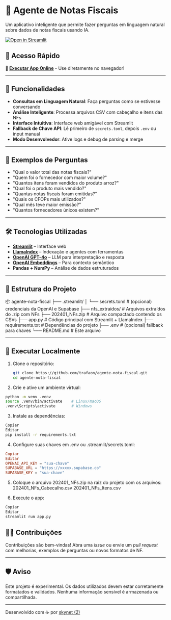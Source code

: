 # 🧾 Agente de Notas Fiscais

Um aplicativo inteligente que permite fazer perguntas em linguagem natural sobre dados de notas fiscais usando IA.

[![Open in Streamlit](https://static.streamlit.io/badges/streamlit_badge_black_white.svg)](https://agente-nota-fiscal.streamlit.app/)

## 🎯 Acesso Rápido

**🚀 [Executar App Online](https://agente-nota-fiscal.streamlit.app/)** - Use diretamente no navegador!

---

## 🚀 Funcionalidades

- **Consultas em Linguagem Natural**: Faça perguntas como se estivesse conversando  
- **Análise Inteligente**: Processa arquivos CSV com cabeçalho e itens das NFs  
- **Interface Intuitiva**: Interface web amigável com Streamlit  
- **Fallback de Chave API**: Lê primeiro de `secrets.toml`, depois `.env` ou input manual  
- **Modo Desenvolvedor**: Ative logs e debug de parsing e merge  

---

## 💬 Exemplos de Perguntas

- "Qual o valor total das notas fiscais?"
- "Quem foi o fornecedor com maior volume?"
- "Quantos itens foram vendidos do produto arroz?"
- "Qual foi o produto mais vendido?"
- "Quantas notas fiscais foram emitidas?"
- "Quais os CFOPs mais utilizados?"
- "Qual mês teve maior emissão?"
- "Quantos fornecedores únicos existem?"

---

## 🛠️ Tecnologias Utilizadas

- **[Streamlit](https://streamlit.io/)** – Interface web
- **[LlamaIndex](https://www.llamaindex.ai/)** – Indexação e agentes com ferramentas
- **[OpenAI GPT-4o](https://openai.com/)** – LLM para interpretação e resposta
- **[OpenAI Embeddings](https://platform.openai.com/docs/guides/embeddings)** – Para contexto semântico
- **Pandas + NumPy** – Análise de dados estruturados

---

## 📁 Estrutura do Projeto

📦 agente-nota-fiscal
├── .streamlit/
│   └── secrets.toml          # (opcional) credenciais da OpenAI e Supabase
├── nfs\_extraidos/            # Arquivos extraídos do .zip com NFs
├── 202401\_NFs.zip            # Arquivo compactado contendo os CSVs
├── app.py                    # Código principal com Streamlit + LlamaIndex
├── requirements.txt          # Dependências do projeto
├── .env                      # (opcional) fallback para chaves
└── README.md                 # Este arquivo

---

## 🧪 Executar Localmente

1. Clone o repositório:
   ```bash
   git clone https://github.com/trafaon/agente-nota-fiscal.git
   cd agente-nota-fiscal
   ```


2. Crie e ative um ambiente virtual:
```bash
python -m venv .venv
source .venv/bin/activate    # Linux/macOS
.venv\Scripts\activate       # Windows
 ```

3. Instale as dependências:

```bash
Copiar
Editar
pip install -r requirements.txt
```

4. Configure suas chaves em .env ou .streamlit/secrets.toml:
```toml
Copiar
Editar
OPENAI_API_KEY = "sua-chave"
SUPABASE_URL = "https://xxxxx.supabase.co"
SUPABASE_KEY = "sua-chave"
```

5. Coloque o arquivo 202401_NFs.zip na raiz do projeto com os arquivos:
202401_NFs_Cabecalho.csv
202401_NFs_Itens.csv

6. Execute o app:
```bash
Copiar
Editar
streamlit run app.py
```

## 🙋‍♀️ Contribuições

Contribuições são bem-vindas! Abra uma *issue* ou envie um *pull request* com melhorias, exemplos de perguntas ou novos formatos de NF.

---

## 🛡️ Aviso

Este projeto é experimental. Os dados utilizados devem estar corretamente formatados e validados. Nenhuma informação sensível é armazenada ou compartilhada.

---

Desenvolvido com ☕ por [skynet (2)](https://github.com/trafaon)
